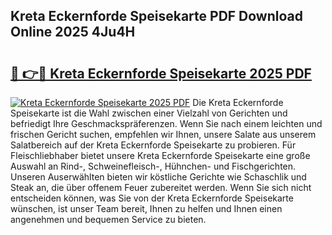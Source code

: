 ## Kreta Eckernforde Speisekarte PDF Download Online 2025 4Ju4H

# <h2><a href="http://gc5e14.nevu.top/?p=Kreta+Eckernforde+Speisekarte">🔗 👉🔴 Kreta Eckernforde Speisekarte 2025 PDF</a></h2>

[![Kreta Eckernforde Speisekarte 2025 PDF](https://i.imgur.com/dBaPXMq.png)](http://gc5e14.nevu.top/?p=Kreta+Eckernforde+Speisekarte)
Die Kreta Eckernforde Speisekarte ist die Wahl zwischen einer Vielzahl von Gerichten und befriedigt Ihre Geschmackspräferenzen. Wenn Sie nach einem leichten und frischen Gericht suchen, empfehlen wir Ihnen, unsere Salate aus unserem Salatbereich auf der Kreta Eckernforde Speisekarte zu probieren. Für Fleischliebhaber bietet unsere Kreta Eckernforde Speisekarte eine große Auswahl an Rind-, Schweinefleisch-, Hühnchen- und Fischgerichten. Unseren Auserwählten bieten wir köstliche Gerichte wie Schaschlik und Steak an, die über offenem Feuer zubereitet werden. Wenn Sie sich nicht entscheiden können, was Sie von der Kreta Eckernforde Speisekarte wünschen, ist unser Team bereit, Ihnen zu helfen und Ihnen einen angenehmen und bequemen Service zu bieten.

